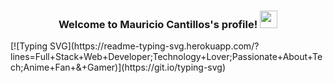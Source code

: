 <h3 align="center">
  Welcome to Mauricio Cantillos's profile!
  <img src="https://media.giphy.com/media/hvRJCLFzcasrR4ia7z/giphy.gif" width="28">
</h3>
[![Typing SVG](https://readme-typing-svg.herokuapp.com/?lines=Full+Stack+Web+Developer;Technology+Lover;Passionate+About+Tech;Anime+Fan+&+Gamer)](https://git.io/typing-svg)
